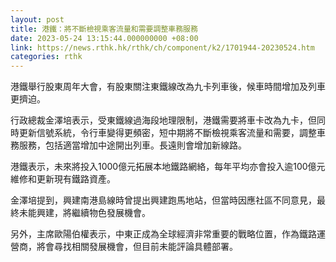 ```yaml
---
layout: post
title: 港鐵：將不斷檢視乘客流量和需要調整車務服務
date: 2023-05-24 13:15:44.000000000 +08:00
link: https://news.rthk.hk/rthk/ch/component/k2/1701944-20230524.htm
categories: rthk
---
```


港鐵舉行股東周年大會，有股東關注東鐵線改為九卡列車後，候車時間增加及列車更擠迫。

行政總裁金澤培表示，受東鐵線過海段地理限制，港鐵需要將車卡改為九卡，但同時更新信號系統，令行車變得更頻密，短中期將不斷檢視乘客流量和需要，調整車務服務，包括適當增加中途開出列車。長遠則會增加新線路。

港鐵表示，未來將投入1000億元拓展本地鐵路網絡，每年平均亦會投入逾100億元維修和更新現有鐵路資產。

金澤培提到，興建南港島線時曾提出興建跑馬地站，但當時因應社區不同意見，最終未能興建，將繼續物色發展機會。

另外，主席歐陽伯權表示，中東正成為全球經濟非常重要的戰略位置，作為鐵路運營商，將會尋找相關發展機會，但目前未能評論具體部署。
